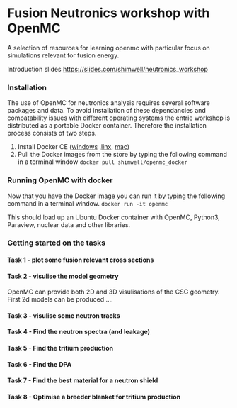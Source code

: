 # Fusion Neutronics workshop with OpenMC
A selection of resources for learning openmc with particular focus on simulations relevant for fusion energy.

Introduction slides https://slides.com/shimwell/neutronics_workshop

### Installation

The use of OpenMC for neutronics analysis requires several software packages and data. To avoid installation of these dependancies and compatability issues with different operating systems the entrie workshop is distributed as a portable Docker container. Therefore the installation process consists of two steps.

1. Install Docker CE ([windows](https://store.docker.com/editions/community/docker-ce-desktop-windows/plans/docker-ce-desktop-windows-tier?tab=instructions]) ,[linx]([https://docs.docker.com/install/linux/docker-ce/ubuntu/]), [mac]([https://store.docker.com/editions/community/docker-ce-desktop-mac]))
2. Pull the Docker images from the store by typing  the following command in a terminal window
```docker pull shimwell/openmc_docker```

### Running OpenMC with docker

Now that you have the Docker image you can run it by typing the following command in a terminal window.
```docker run -it openmc```

This should load up an Ubuntu Docker container with OpenMC, Python3, Paraview, nuclear data and other libraries.

### Getting started on the tasks

#### Task 1 - plot some fusion relevant cross sections

#### Task 2 - visulise the model geometry

OpenMC can provide both 2D and 3D visulisations of the CSG geometry. First 2d models can be produced ....

#### Task 3 - visulise some neutron tracks

#### Task 4 - Find the neutron spectra (and leakage)

#### Task 5 - Find the tritium production

#### Task 6 - Find the DPA

#### Task 7 - Find the best material for a neutron shield

#### Task 8 - Optimise a breeder blanket for tritium production

